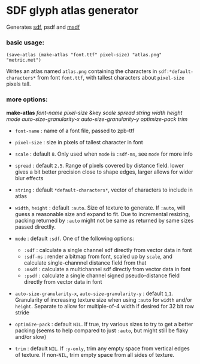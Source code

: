 # SDF glyph atlas generator

Generates [sdf](https://steamcdn-a.akamaihd.net/apps/valve/2007/SIGGRAPH2007_AlphaTestedMagnification.pdf), psdf and [msdf](https://github.com/Chlumsky/msdfgen/files/3050967/thesis.pdf)

### basic usage:

`(save-atlas (make-atlas "font.ttf" pixel-size) "atlas.png" "metric.met")`

Writes an atlas named `atlas.png` containing the characters in
`sdf:*default-characters*` from font `font.ttf`, with tallest
characters about `pixel-size` pixels tall.

### more options:

__make-atlas__ *font-name pixel-size* &key *scale spread string width height mode auto-size-granularity-x auto-size-granularity-y optimize-pack trim*

* `font-name` : name of a font file, passed to zpb-ttf

* `pixel-size` : size in pixels of tallest character in font

* `scale` : default `8`. Only used when `mode` is `:sdf-ms`, see `mode` for more info

* `spread` : default `2.5`. Range of pixels covered by distance field. lower gives a bit better precision close to shape edges, larger allows for wider blur effects

* `string` : default `*default-characters*`, vector of characters to include in atlas

* `width`, `height` : default `:auto`. Size of texture to generate. If `:auto`, will guess a reasonable size and expand to fit. Due to incremental resizing, packing returned by `:auto` might not be same as returned by same sizes passed directlly.

* `mode` : default `:sdf`. One of the following options:

    * `:sdf` : calculate a single channel sdf directly from vector data in font
    * `:sdf-ms` : render a bitmap from font, scaled up by `scale`, and calculate single-channnel distance field from that
    * `:msdf` : calculate a multichannel sdf directly from vector data in font
    * `:psdf` : calculate a single channel signed pseudo-distance field directly from vector data in font

* `auto-size-granularity-x`, `auto-size-granularity-y` : default `1`,`1`. Granularity of increasing texture size when using `:auto` for `width` and/or `height`. Separate to allow for multiple-of-4 width if desired for 32 bit row stride

* `optimize-pack` : default `NIL`. If true, try various sizes to try to get a better packing (seems to help compared to just `:auto`, but might still be flaky and/or slow)

* `trim` : default `NIL`. If `:y-only`, trim any empty space from vertical edges of texture. If non-`NIL`, trim empty space from all sides of texture.

